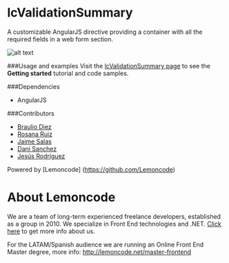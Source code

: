 lcValidationSummary
===================


A customizable AngularJS directive providing a container with all the required fields in a web form section.

![alt text](http://lemoncode.github.io/lc-validation-summary/images/screenshot2.PNG)

###Usage and examples
Visit the [lcValidationSummary page](http://lemoncode.github.io/lc-validation-summary/) to see the __Getting started__ tutorial and code samples.

###Dependencies
* AngularJS

###Contributors
* [Braulio Diez](https://github.com/brauliodiez)
* [Rosana Ruiz](https://github.com/totemika) 
* [Jaime Salas](https://github.com/JaimeSalas)
* [Dani Sanchez](https://github.com/Nasdan)
* [Jesús Rodríguez](https://github.com/Foxandxss)


Powered by [Lemoncode] (https://github.com/Lemoncode)

# About Lemoncode

We are a team of long-term experienced freelance developers, established as a group in 2010.
We specialize in Front End technologies and .NET. [Click here](http://lemoncode.net/services/en/#en-home) to get more info about us.

For the LATAM/Spanish audience we are running an Online Front End Master degree, more info: http://lemoncode.net/master-frontend







